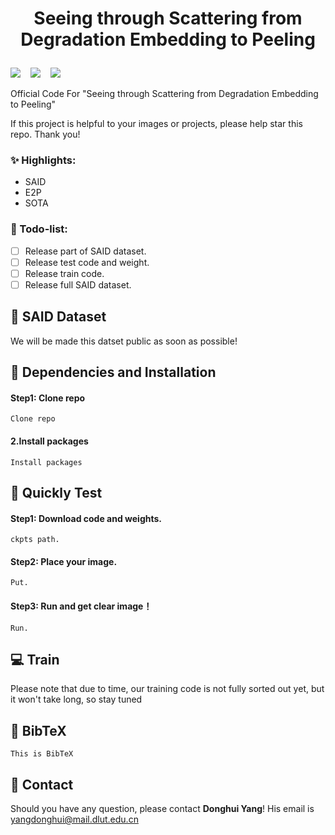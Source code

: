 # <p align=center> Seeing through Scattering from Degradation Embedding to Peeling </p>

<a href='https://index-yang.github.io/'><img src='https://img.shields.io/badge/Paper-arxiv-b31b1b.svg'></a> &nbsp;&nbsp;
<a href='https://index-yang.github.io/'><img src='https://img.shields.io/badge/Project page-E2P-1bb41b.svg'></a> &nbsp;&nbsp;
<a href='https://index-yang.github.io/'><img src='https://img.shields.io/badge/Space-Huggingface-ffd700.svg'></a> &nbsp;&nbsp;

Official Code For "Seeing through Scattering from Degradation Embedding to Peeling"

If this project is helpful to your images or projects, please help star this repo. Thank you!

### :sparkles: Highlights:
- SAID
- E2P
- SOTA
### :page_facing_up: Todo-list:
- [ ] Release part of SAID dataset.
- [ ] Release test code and weight.
- [ ] Release train code.
- [ ] Release full SAID dataset.

## :rocket: SAID Dataset
We will be made this datset public as soon as possible!


## :wrench: Dependencies and Installation
#### Step1: Clone repo
    Clone repo
#### 2.Install packages
    Install packages

## :runner: Quickly Test
<!-- ### Step1: Config Environment.
    Config. -->
#### Step1: Download code and weights.
    ckpts path.
#### Step2: Place your image.
    Put.
#### Step3: Run and get clear image！
    Run.
## :computer: Train
<!-- ### Train the Degradation Embedding
### Train the Degradation Peeling Network -->
Please note that due to time, our training code is not fully sorted out yet, but it won't take long, so stay tuned

## :book: BibTeX
    This is BibTeX

## :email: Contact
Should you have any question, please contact **Donghui Yang**! His email is yangdonghui@mail.dlut.edu.cn
